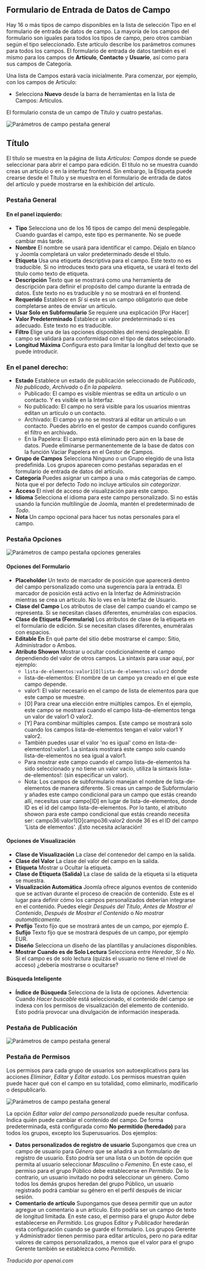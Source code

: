 <!-- Filename: J3.x:Adding_custom_fields/Parameters_for_all_Custom_Fields / Display title: Parámetros de Campo -->

## Formulario de Entrada de Datos de Campo

Hay 16 o más tipos de campo disponibles en la lista de selección Tipo en el formulario de entrada de datos de campo. La mayoría de los campos del formulario son iguales para todos los tipos de campo, pero otros cambian según el tipo seleccionado. Este artículo describe los parámetros comunes para todos los campos. El formulario de entrada de datos también es el mismo para los campos de **Artículo**, **Contacto** y **Usuario**, así como para sus campos de Categoría.

Una lista de Campos estará vacía inicialmente. Para comenzar, por ejemplo, con los campos de Artículo:
* Selecciona **Nuevo** desde la barra de herramientas en la lista de Campos: Artículos.

El formulario consta de un campo de Título y cuatro pestañas.

![Parámetros de campo pestaña general](../../../en/images/fields/fields-parameters-general-tab.png)

## Título

El título se muestra en la página de lista *Artículos: Campos* donde se puede
seleccionar para abrir el campo para edición. El título no se muestra cuando
creas un artículo o en la interfaz frontend. Sin embargo, la Etiqueta puede crearse desde
el Título y se muestra en el formulario de entrada de datos del artículo y puede
mostrarse en la exhibición del artículo.

### Pestaña General

#### En el panel izquierdo:

- **Tipo** Selecciona uno de los 16 tipos de campo del menú desplegable. Cuando
guardas el campo, este tipo es permanente. No se puede cambiar más tarde.
- **Nombre** El nombre se usará para identificar el campo. Déjalo en blanco y
Joomla completará un valor predeterminado desde el título.
- **Etiqueta** Usa una etiqueta descriptiva para el campo. Este texto no es
traducible. Si no introduces texto para una etiqueta, se usará el texto del título
como texto de etiqueta.
- **Descripción** Texto que se mostrará como una herramienta de descripción para definir el
propósito del campo durante la entrada de datos. Este texto no es traducible y
no se mostrará en el frontend.
- **Requerido** Establece en *Sí* si este es un campo obligatorio que debe
completarse antes de enviar un artículo.
- **Usar Solo en Subformulario** Se requiere una explicación [Por Hacer]
- **Valor Predeterminado** Establece un valor predeterminado si es adecuado. Este texto no es
traducible.
- **Filtro** Elige una de las opciones disponibles del menú desplegable. El
campo se validará para conformidad con el tipo de datos seleccionado.
- **Longitud Máxima** Configura esto para limitar la longitud del texto que se puede
introducir.

### En el panel derecho:

- **Estado** Establece un estado de publicación seleccionado de *Publicado*, *No publicado*,
*Archivado* o *En la papelera*.
  - Publicado: El campo es visible mientras se edita un artículo o un
    contacto. Y es visible en la Interfaz.
  - No publicado: El campo no será visible para los usuarios mientras editan
    un artículo o un contacto.
  - Archivado: El campo ya no se mostrará al editar un artículo o un
    contacto. Puedes abrirlo en el gestor de campos cuando configures el
    filtro en archivado.
  - En la Papelera: El campo está eliminado pero aún en la base de datos. Puede
    eliminarse permanentemente de la base de datos con la función Vaciar Papelera en
    el Gestor de Campos.
- **Grupo de Campos** Selecciona Ninguno o un Grupo elegido de una lista predefinida. Los grupos
aparecen como pestañas separadas en el formulario de entrada de datos del artículo.
- **Categoría** Puedes asignar un campo a una o más categorías de campo. Nota
  que el por defecto *Todo* no incluye artículos *sin categorizar*.
- **Acceso** El nivel de acceso de visualización para este campo.
- **Idioma** Selecciona el idioma para este campo personalizado. Si no estás usando la
  función multilingüe de Joomla, mantén el predeterminado de *Todo*.
- **Nota** Un campo opcional para hacer tus notas personales para el campo.

### Pestaña Opciones

![Parámetros de campo pestaña opciones generales](../../../en/images/fields/fields-parameters-options-tab.png)

#### Opciones del Formulario

- **Placeholder** Un texto de marcador de posición que aparecerá dentro del campo personalizado
como una sugerencia para la entrada. El marcador de posición está activo en la Interfaz de Administración mientras
se crea un artículo. No lo ves en la Interfaz de Usuario.
- **Clase del Campo** Los atributos de clase del campo cuando el campo se representa.
Si se necesitan clases diferentes, enuméralas con espacios.
- **Clase de Etiqueta (Formulario)** Los atributos de clase de la etiqueta en el formulario de edición. Si
se necesitan clases diferentes, enuméralas con espacios.
- **Editable En** En qué parte del sitio debe mostrarse el campo: Sitio,
Administrador o Ambos.
- **Atributo Showon** Mostrar u ocultar condicionalmente el campo dependiendo del
valor de otros campos. La sintaxis para usar aquí, por ejemplo:
  - `lista-de-elementos:valor1[O]lista-de-elementos:valor2` donde
  - lista-de-elementos: El nombre de un campo ya creado en el que este campo
depende.
  - valor1: El valor necesario en el campo de lista de elementos para que este campo se muestre.
  - [O] Para crear una elección entre múltiples campos. En el ejemplo, este campo se
mostrará cuando el campo lista-de-elementos tenga un valor de valor1 O valor2.
  - [Y] Para combinar múltiples campos. Este campo se mostrará solo cuando los
campos lista-de-elementos tengan el valor valor1 Y valor2.
  - También puedes usar el valor 'no es igual' como en lista-de-elementos!:valor1. La
sintaxis mostrará este campo solo cuando lista-de-elementos no sea igual a valor1.
  - Para mostrar este campo cuando el campo lista-de-elementos ha sido seleccionado y no
tiene un valor vacío, utiliza la sintaxis lista-de-elementos!: (sin especificar un valor).
  - Nota: Los campos de subformulario manejan el nombre de lista-de-elementos de manera diferente.
Si creas un campo de Subformulario y añades este campo condicional para un campo
que estás creando allí, necesitas usar campo[ID] en lugar de lista-de-elementos,
donde ID es el id del campo lista-de-elementos. Por lo tanto, el atributo showon
para este campo condicional que estás creando necesita ser:
campo36:valor1[O]campo36:valor2 donde 36 es el ID del campo 'Lista de elementos'.
¡Esto necesita aclaración!

#### Opciones de Visualización

- **Clase de Visualización**  La clase del contenedor del campo en la salida.
- **Clase del Valor**  La clase del valor del campo en la salida.
- **Etiqueta** Mostrar u Ocultar la etiqueta.
- **Clase de Etiqueta (Salida)** La clase de salida de la etiqueta si la etiqueta se muestra.
- **Visualización Automática** Joomla ofrece algunos eventos de contenido que se activan
durante el proceso de creación de contenido. Este es el lugar para definir cómo los campos personalizados
deberían integrarse en el contenido. Puedes elegir *Después del Título*,
*Antes de Mostrar el Contenido*, *Después de Mostrar el Contenido* o *No mostrar automáticamente*.
- **Prefijo** Texto fijo que se mostrará antes de un campo, por ejemplo £.
- **Sufijo** Texto fijo que se mostrará después de un campo, por ejemplo EUR.
- **Diseño** Selecciona un diseño de las plantillas y anulaciones disponibles.
- **Mostrar Cuando es de Solo Lectura** Selecciona entre *Heredar*, *Sí* o *No*. Si el campo es
de solo lectura (quizás el usuario no tiene el nivel de acceso) ¿debería mostrarse o ocultarse?

#### Búsqueda Inteligente

- **Índice de Búsqueda** Selecciona de la lista de opciones. Advertencia: Cuando *Hacer buscable*
está seleccionado, el contenido del campo se indexa con los permisos de visualización del
elemento de contenido. Esto podría provocar una divulgación de información inesperada.

### Pestaña de Publicación

![Parámetros de campo pestaña general](../../../en/images/fields/fields-parameters-publishing-tab.png)

### Pestaña de Permisos

Los permisos para cada grupo de usuarios son autoexplicativos para las acciones *Eliminar*, *Editar* y *Editar estado*. Los permisos muestran quién puede hacer qué con el campo en su totalidad, como eliminarlo, modificarlo o despublicarlo.

![Parámetros de campo pestaña general](../../../en/images/fields/fields-parameters-permissions-tab.png)

La opción *Editar valor del campo personalizado* puede resultar confusa. Indica quién puede cambiar el contenido del campo. De forma predeterminada, está configurada como **No permitido (heredado)** para todos los grupos, excepto los Superusuarios. Dos ejemplos:

* **Datos personalizados de registro de usuario**
  Supongamos que crea un campo de usuario para *Género* que se añadirá a un formulario de registro de usuario. Esto podría ser una lista o un botón de opción que permita al usuario seleccionar *Masculino* o *Femenino*. En este caso, el permiso para el grupo Público debe establecerse en *Permitido*. De lo contrario, un usuario invitado no podrá seleccionar un género. Como todos los demás grupos heredan del grupo Público, un usuario registrado podrá cambiar su género en el perfil después de iniciar sesión.
* **Comentario de artículo**
  Supongamos que desea permitir que un autor agregue un comentario a un artículo. Esto podría ser un campo de texto de longitud limitada. En este caso, el permiso para el grupo Autor debe establecerse en *Permitido*. Los grupos Editor y Publicador heredarán esta configuración cuando se guarde el formulario. Los grupos Gerente y Administrador tienen permiso para editar artículos, pero no para editar valores de campos personalizados, a menos que el valor para el grupo Gerente también se establezca como *Permitido*.

*Traducido por openai.com*


